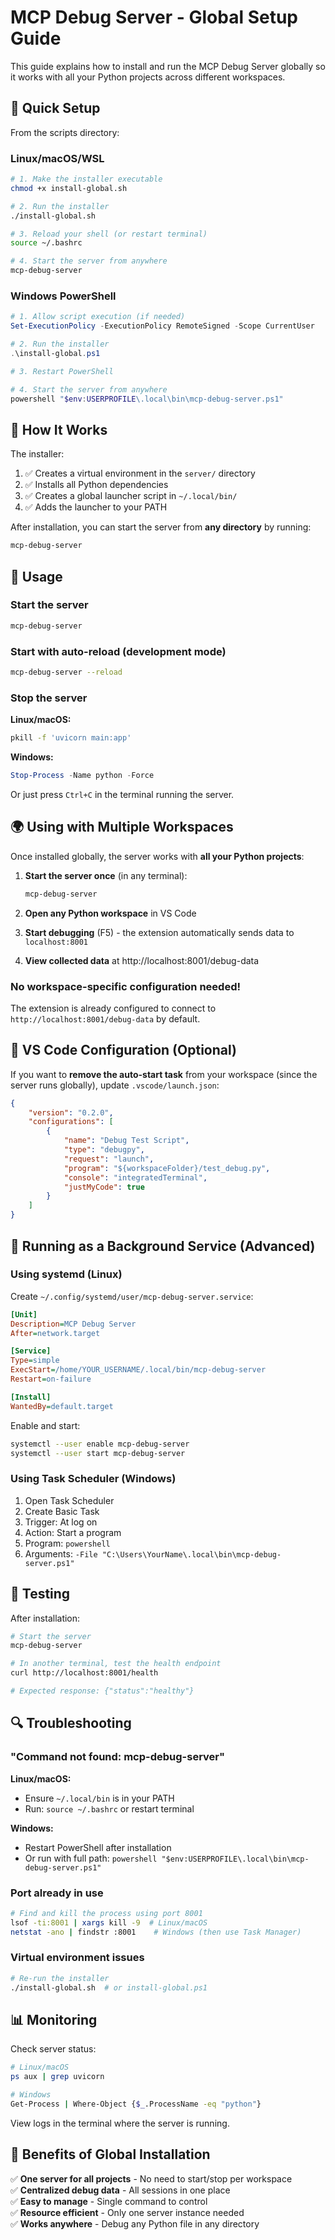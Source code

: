 # MCP Debug Server - Global Setup Guide

This guide explains how to install and run the MCP Debug Server globally so it works with all your Python projects across different workspaces.

## 🚀 Quick Setup

From the scripts directory:

### Linux/macOS/WSL

```bash
# 1. Make the installer executable
chmod +x install-global.sh

# 2. Run the installer
./install-global.sh

# 3. Reload your shell (or restart terminal)
source ~/.bashrc

# 4. Start the server from anywhere
mcp-debug-server
```

### Windows PowerShell

```powershell
# 1. Allow script execution (if needed)
Set-ExecutionPolicy -ExecutionPolicy RemoteSigned -Scope CurrentUser

# 2. Run the installer
.\install-global.ps1

# 3. Restart PowerShell

# 4. Start the server from anywhere
powershell "$env:USERPROFILE\.local\bin\mcp-debug-server.ps1"
```

## 🎯 How It Works

The installer:

1. ✅ Creates a virtual environment in the `server/` directory
2. ✅ Installs all Python dependencies
3. ✅ Creates a global launcher script in `~/.local/bin/`
4. ✅ Adds the launcher to your PATH

After installation, you can start the server from **any directory** by running:

```bash
mcp-debug-server
```

## 🔧 Usage

### Start the server

```bash
mcp-debug-server
```

### Start with auto-reload (development mode)

```bash
mcp-debug-server --reload
```

### Stop the server

**Linux/macOS:**

```bash
pkill -f 'uvicorn main:app'
```

**Windows:**

```powershell
Stop-Process -Name python -Force
```

Or just press `Ctrl+C` in the terminal running the server.

## 🌍 Using with Multiple Workspaces

Once installed globally, the server works with **all your Python projects**:

1. **Start the server once** (in any terminal):

    ```bash
    mcp-debug-server
    ```

2. **Open any Python workspace** in VS Code

3. **Start debugging** (F5) - the extension automatically sends data to `localhost:8001`

4. **View collected data** at http://localhost:8001/debug-data

### No workspace-specific configuration needed!

The extension is already configured to connect to `http://localhost:8001/debug-data` by default.

## 📝 VS Code Configuration (Optional)

If you want to **remove the auto-start task** from your workspace (since the server runs globally), update `.vscode/launch.json`:

```json
{
    "version": "0.2.0",
    "configurations": [
        {
            "name": "Debug Test Script",
            "type": "debugpy",
            "request": "launch",
            "program": "${workspaceFolder}/test_debug.py",
            "console": "integratedTerminal",
            "justMyCode": true
        }
    ]
}
```

## 🔄 Running as a Background Service (Advanced)

### Using systemd (Linux)

Create `~/.config/systemd/user/mcp-debug-server.service`:

```ini
[Unit]
Description=MCP Debug Server
After=network.target

[Service]
Type=simple
ExecStart=/home/YOUR_USERNAME/.local/bin/mcp-debug-server
Restart=on-failure

[Install]
WantedBy=default.target
```

Enable and start:

```bash
systemctl --user enable mcp-debug-server
systemctl --user start mcp-debug-server
```

### Using Task Scheduler (Windows)

1. Open Task Scheduler
2. Create Basic Task
3. Trigger: At log on
4. Action: Start a program
5. Program: `powershell`
6. Arguments: `-File "C:\Users\YourName\.local\bin\mcp-debug-server.ps1"`

## 🧪 Testing

After installation:

```bash
# Start the server
mcp-debug-server

# In another terminal, test the health endpoint
curl http://localhost:8001/health

# Expected response: {"status":"healthy"}
```

## 🔍 Troubleshooting

### "Command not found: mcp-debug-server"

**Linux/macOS:**

-   Ensure `~/.local/bin` is in your PATH
-   Run: `source ~/.bashrc` or restart terminal

**Windows:**

-   Restart PowerShell after installation
-   Or run with full path: `powershell "$env:USERPROFILE\.local\bin\mcp-debug-server.ps1"`

### Port already in use

```bash
# Find and kill the process using port 8001
lsof -ti:8001 | xargs kill -9  # Linux/macOS
netstat -ano | findstr :8001    # Windows (then use Task Manager)
```

### Virtual environment issues

```bash
# Re-run the installer
./install-global.sh  # or install-global.ps1
```

## 📊 Monitoring

Check server status:

```bash
# Linux/macOS
ps aux | grep uvicorn

# Windows
Get-Process | Where-Object {$_.ProcessName -eq "python"}
```

View logs in the terminal where the server is running.

## 🎉 Benefits of Global Installation

✅ **One server for all projects** - No need to start/stop per workspace  
✅ **Centralized debug data** - All sessions in one place  
✅ **Easy to manage** - Single command to control  
✅ **Resource efficient** - Only one server instance needed  
✅ **Works anywhere** - Debug any Python file in any directory

